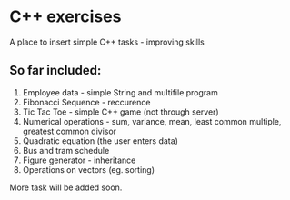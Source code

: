 # C++ exercises

A place to insert simple C++ tasks - improving skills

## So far included:
1. Employee data - simple String and multifile program
2. Fibonacci Sequence - reccurence
3. Tic Tac Toe - simple C++ game (not through server)
4. Numerical operations - sum, variance, mean, least common multiple, greatest common divisor
5. Quadratic equation (the user enters data)
6. Bus and tram schedule
7. Figure generator - inheritance
8. Operations on vectors (eg. sorting)

More task will be added soon.
